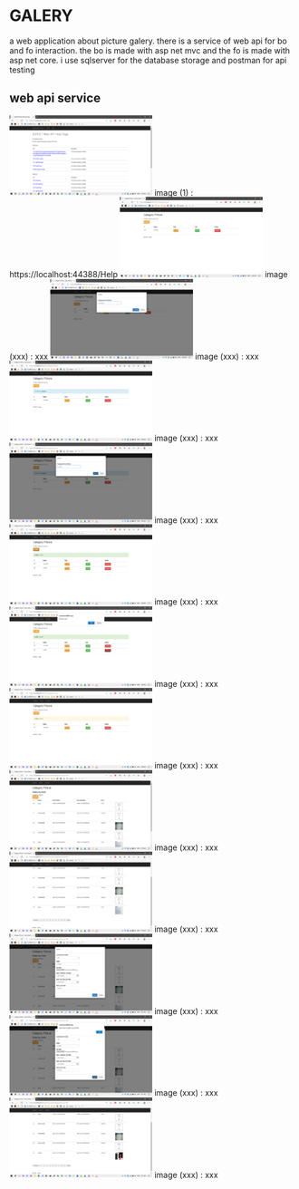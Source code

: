 # GALERY
 a web application about picture galery. there is a service of web api for bo and fo interaction. the bo is made with asp net mvc and the fo is made with asp net core. i use sqlserver for the database storage and postman for api testing
## web api service
<img alt="zulmianah" src="/screenshots/Screenshot%20(234).png" width="50%">
image (1) : https://localhost:44388/Help
<img alt="zulmianah" src="/screenshots/Screenshot%20(235).png" width="50%">
image (xxx) : xxx
<img alt="zulmianah" src="/screenshots/Screenshot%20(236).png" width="50%">
image (xxx) : xxx
<img alt="zulmianah" src="/screenshots/Screenshot%20(237).png" width="50%">
image (xxx) : xxx
<img alt="zulmianah" src="/screenshots/Screenshot%20(238).png" width="50%">
image (xxx) : xxx
<img alt="zulmianah" src="/screenshots/Screenshot%20(239).png" width="50%">
image (xxx) : xxx
<img alt="zulmianah" src="/screenshots/Screenshot%20(240).png" width="50%">
image (xxx) : xxx
<img alt="zulmianah" src="/screenshots/Screenshot%20(241).png" width="50%">
image (xxx) : xxx
<img alt="zulmianah" src="/screenshots/Screenshot%20(242).png" width="50%">
image (xxx) : xxx
<img alt="zulmianah" src="/screenshots/Screenshot%20(244).png" width="50%">
image (xxx) : xxx
<img alt="zulmianah" src="/screenshots/Screenshot%20(246).png" width="50%">
image (xxx) : xxx
<img alt="zulmianah" src="/screenshots/Screenshot%20(247).png" width="50%">
image (xxx) : xxx
<img alt="zulmianah" src="/screenshots/Screenshot%20(248).png" width="50%">
image (xxx) : xxx
